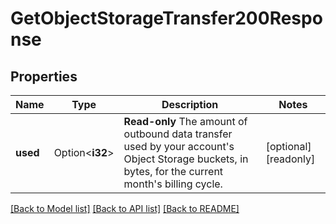 # GetObjectStorageTransfer200Response

## Properties

Name | Type | Description | Notes
------------ | ------------- | ------------- | -------------
**used** | Option<**i32**> | __Read-only__ The amount of outbound data transfer used by your account's Object Storage buckets, in bytes, for the current month's billing cycle. | [optional][readonly]

[[Back to Model list]](../README.md#documentation-for-models) [[Back to API list]](../README.md#documentation-for-api-endpoints) [[Back to README]](../README.md)


